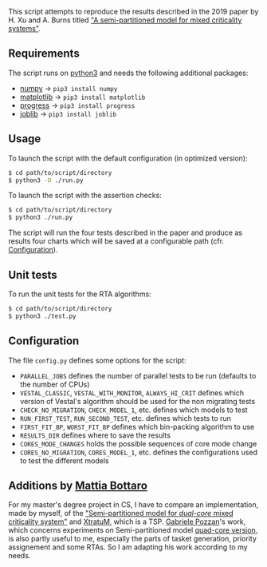 This script attempts to reproduce the results described in the 2019 paper by H. Xu and A. Burns titled ["A semi-partitioned model for mixed criticality systems"](https://www.sciencedirect.com/science/article/pii/S0164121219300020).

## Requirements
The script runs on [python3](https://www.python.org/download/releases/3.0/) and needs the following additional packages:
* [numpy](https://numpy.org/) -> `pip3 install numpy`
* [matplotlib](https://matplotlib.org/) -> `pip3 install matplotlib`
* [progress](https://pypi.org/project/progress/) -> `pip3 install progress`
* [joblib](https://joblib.readthedocs.io/en/latest/index.html) -> `pip3 install joblib`

## Usage
To launch the script with the default configuration (in optimized version):
```bash
$ cd path/to/script/directory
$ python3 -O ./run.py
```

To launch the script with the assertion checks:
```bash
$ cd path/to/script/directory
$ python3 ./run.py
```

The script will run the four tests described in the paper and produce as results four charts which will be saved at a configurable path (cfr. [Configuration](#configuration)).

## Unit tests
To run the unit tests for the RTA algorithms:
```bash
$ cd path/to/script/directory
$ python3 ./test.py
```

## Configuration
The file `config.py` defines some options for the script:
* `PARALLEL_JOBS` defines the number of parallel tests to be run (defaults to the number of CPUs)
* `VESTAL_CLASSIC`, `VESTAL_WITH_MONITOR`, `ALWAYS_HI_CRIT` defines which version of Vestal's algorithm should be used for the non migrating tests
* `CHECK_NO_MIGRATION`, `CHECK_MODEL_1`, etc. defines which models to test
* `RUN_FIRST_TEST`, `RUN_SECOND_TEST`, etc. defines which tests to run
* `FIRST_FIT_BP`, `WORST_FIT_BP` defines which bin-packing algorithm to use
* `RESULTS_DIR` defines where to save the results
* `CORES_MODE_CHANGES` holds the possible sequences of core mode change
* `CORES_NO_MIGRATION`, `CORES_MODEL_1`, etc. defines the configurations used to test the different models

## Additions by [Mattia Bottaro](https://github.com/BottCode)

For my master's degree project in CS, I have to compare an implementation, made by myself, of the ["Semi-partitioned model for *dual-core* mixed criticality system"](https://dl.acm.org/doi/10.1145/2834848.2834865) and [XtratuM](https://fentiss.com/products/hypervisor), which is a TSP. [Gabriele Pozzan](https://github.com/cornacchia)'s work, which concerns experiments on Semi-partitioned model [quad-core version](https://www.sciencedirect.com/science/article/abs/pii/S0164121219300020), is also partly useful to me, especially the parts of tasket generation, priority assignement and some RTAs. So I am adapting his work according to my needs.